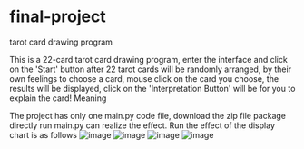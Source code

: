 # final-project
tarot card drawing program

This is a 22-card tarot card drawing program, enter the interface and click on the 'Start' button after 22 tarot cards will be randomly arranged, by their own feelings to choose a card, mouse click on the card you choose, the results will be displayed, click on the 'Interpretation Button' will be for you to explain the card! Meaning

The project has only one main.py code file, download the zip file package directly run main.py can realize the effect. Run the effect of the display chart is as follows
![image](https://github.com/user-attachments/assets/c216f7fb-9833-40ad-817a-ad9bc8909ed7)
![image](https://github.com/user-attachments/assets/8566d640-97c7-4246-b6cf-ca052b120bda)
![image](https://github.com/user-attachments/assets/a9c69f4a-8017-4a03-9387-0b3faa114930)
![image](https://github.com/user-attachments/assets/5bdf0480-2767-4083-9b7a-0a4a90fbe7e4)

